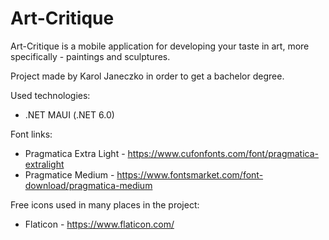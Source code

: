 # Art-Critique

Art-Critique is a mobile application for developing your taste in art, more specifically - paintings and sculptures.





Project made by Karol Janeczko in order to get a bachelor degree.

Used technologies:
- .NET MAUI (.NET 6.0)

Font links:
- Pragmatica Extra Light - https://www.cufonfonts.com/font/pragmatica-extralight
- Pragmatice Medium - https://www.fontsmarket.com/font-download/pragmatica-medium

Free icons used in many places in the project:
- Flaticon - https://www.flaticon.com/
